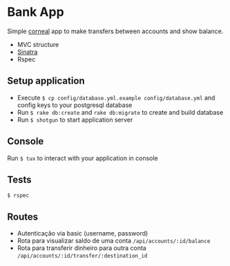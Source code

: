 # Bank App

Simple [corneal](https://github.com/thebrianemory/corneal) app to make transfers between accounts and show balance.

* MVC structure
* [Sinatra](https://github.com/sinatra/sinatra)
* Rspec

## Setup application

- Execute `$ cp config/database.yml.example config/database.yml` and config keys to your postgresql database
- Run `$ rake db:create` and `rake db:migrate` to create and build database
- Run `$ shotgun` to start application server

## Console

Run `$ tux` to interact with your application in console


## Tests

`$ rspec`

## Routes 

* Autenticação via basic (username, password)
* Rota para visualizar saldo de uma conta `/api/accounts/:id/balance` 
* Rota para transferir dinheiro para outra conta `/api/accounts/:id/transfer/:destination_id` 

